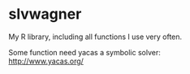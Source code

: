 # slvwagner
My R library, including all functions I use very often.

Some function need yacas a symbolic solver: \
http://www.yacas.org/
